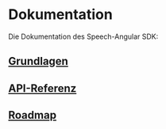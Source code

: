 # Dokumentation

Die Dokumentation des Speech-Angular SDK:


## [Grundlagen](./design/README.md)

## [API-Referenz](http://lingualogic.de/speech-angular/docs/latest/api)

## [Roadmap](./roadmap/Roadmap-2018.md)
